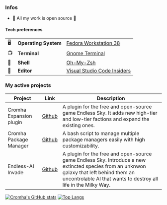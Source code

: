 
### Infos
* 👀 All my work is open source 👀

#### Tech preferences

| |                       |                                                           |
|-|-----------------------|-----------------------------------------------------------|
|🖥| **Operating System** | [Fedora Workstation 38](https://fedoraproject.org/workstation/)|
|📺| **Terminal**         | [Gnome Terminal](https://github.com/GNOME/gnome-terminal)|
|🐚| **Shell**            | [Oh-My-Zsh](https://github.com/ohmyzsh/ohmyzsh)|
|📝| **Editor**           | [Visual Studio Code Insiders](https://github.com/Microsoft/vscode)|

### My active projects
| Project                 | Link                                                              | Description                                                                                                                       |
|-------------------------|-------------------------------------------------------------------|-----------------------------------------------------------------------------------------------------------------------------------|
| Cromha Expansion plugin | [Github](https://github.com/OcelotWalrus/Cromha-Expansion-plugin) | A plugin for the free and open-source game Endless Sky. It adds new high-tier and low-tier factions and expand the existing ones. |
| Cromha Package Manager  | [Github](https://github.com/OcelotWalrus/Cromha-Package-Manager)  | A bash script to manage multiple package managers easily with high customizability.                                               |
| Endless-AI Invade       | [Github](https://github.com/OcelotWalrus/Endless-AI-Invade)                                                              | A plugin for the free and open-source game Endless Sky. Introduce a new extincted species from an unknwon galaxy that left behind them an uncontrolable AI that wants to destroy all life in the Milky Way.      |

[![Cromha's GitHub stats](https://github-readme-stats.vercel.app/api?username=OcelotWalrus&theme=nord&show_icons=true)](https://github.com/anuraghazra/github-readme-stats)
[![Top Langs](https://github-readme-stats.vercel.app/api/top-langs/?username=OcelotWalrus&theme=nord&show_private=true&layout=compact&langs_count=10)](https://github.com/anuraghazra/github-readme-stats)
